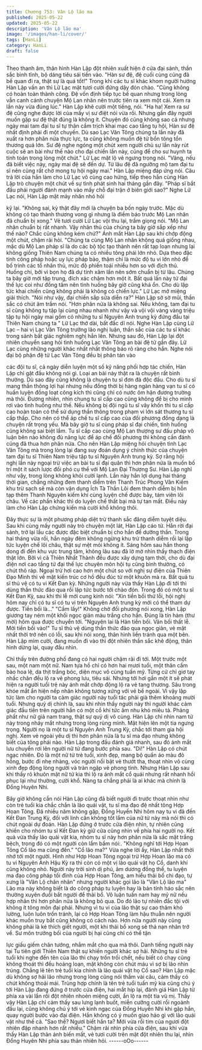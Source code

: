 ```yaml
---
title: Chương 753: Vân Lộ lão ma
published: 2025-05-22
updated: 2025-05-22
description: 'Vân Lộ lão ma'
image: '/images/han-li/cover/'
tags: [HanLi]
category: HanLi
draft: false
---
```


Theo thanh âm, thân hình Hàn Lập đột nhiên xuất hiện ở cửa đại
sảnh, thần sắc bình tĩnh, bộ dáng tiêu sái tiến vào.
"Hàn sư đệ, đệ cuối cùng cũng đã bế quan đi ra, thật sự là quá
tốt!" Trong khi các tu sĩ khác khom người hướng Hàn Lập vấn an
thì Lữ Lạc mặt tươi cười đứng dậy đón chào.
"Cũng không có hoàn toàn thành công. Đệ vốn định tiếp tục bế
quan nhưng trong lòng vẫn canh cánh chuyện Mộ Lan nhân nên
trước tiên ra xem một cái. Xem ra lần này vừa đúng lúc." Hàn Lập
khẽ cười một tiếng, nói.
"Ha ha! Xem ra sư đệ cũng nghe được lời của mấy vị sư điệt nói
vừa rồi. Nhưng gần đây người muốn gặp sư đệ thật đúng là không
ít. Chuyện đó cũng không sao cả nhưng ngày mai tam đại tu sĩ tự
thân cầm trịch khai mạc cao tầng tụ hội, Hàn sư đệ nhất định phải
đi một chuyến. Dù sao Lạc Vân Tông chúng ta lần này đã xuất ra
hơn phân nửa thực lực, ta cũng không muốn đệ tử bổn tông tổn
thương quá lớn. Sư đệ nghe ngóng một chút xem người chủ sự
lần này rút cuộc sẽ an bài như thế nào cho đại chiến lần này, cũng
để cho sư huynh ta tính toán trong lòng một chút." Lữ Lạc mặt lộ
vẻ ngưng trọng nói.
"Vâng, nếu đã biết việc này, ngày mai đệ sẽ đến dự. Từ lâu đệ đã
ngưỡng mộ tam đại tu sĩ nên cũng rất chờ mong tụ hội ngày mai."
Hàn Lập miệng đáp ứng nói.
Câu trả lời của hắn làm cho Lữ Lạc vô cùng cao hứng, tiếp theo
hắn cùng Hàn Lập trò chuyện một chút về sự tình phát sinh hai
tháng gần đây.
"Pháp sĩ bắt đầu phái người đánh mạnh vào mấy chỗ đại trận ở
biên giới sao?" Nghe Lữ Lạc nói, Hàn Lập mặt mày nhăn nhó hỏi

kỹ lại.
"Không sai, kỳ thật đây mới là chuyện ba bốn ngày trước. Mặc dù
không có tạo thành thương vong gì nhưng là điềm báo trước Mộ
Lan nhân đã chuẩn bị xong." Vẻ tươi cười Lữ Lạc vội thu lại, trầm
giọng nói.
"Mộ Lan nhân chuẩn bị rất nhanh. Vậy nhân thủ của chúng ta bây
giờ sắp xếp như thế nào? Chắc cũng không kém chứ?" Ánh mắt
Hàn Lập sau khi chớp động một chút, chậm rãi hỏi.
"Chúng ta cùng Mộ Lan nhân không quá giống nhau, mặc dù Mộ
Lan pháp sĩ là do các bộ tộc tạo thành nên rất tạp loạn nhưng lại
không giống Thiên Nam chúng ta có nhiều tông phái lớn nhỏ. Dựa
theo đặc tính công pháp hoặc uy lực pháp bảo, thậm chí là mức
độ tu vi lớn nhỏ để bố trình các tổ nhân thủ, mức độ phiền toái
nhiều hơn so với địch thủ. Huống chi, bởi vì bọn họ đã dự tính
xâm lấn nên sớm chuẩn bị từ lâu. Chúng ta bây giờ mới tập trung,
đích xác chậm hơn một ít. Bất quá lần này tứ đại thế lực coi như
đồng tâm nên tình huống bây giờ cũng khá ổn. Cho dù lập tức
khai chiến cũng không phải là không có chiến lực." Lữ Lạc mở
miệng giải thích.
"Nói như vậy, đại chiến sắp sửa diễn ra?" Hàn Lập sờ sờ mũi,
thần sắc có chút âm trầm nói.
"Hơn phân nửa là không sai. Nếu không, tam đại tu sĩ cũng không
tụ tập lại cùng nhau nhanh như vậy và vội vội vàng vàng triệu tập
tụ hội ngày mai gồm có những tu sĩ Nguyên Anh trung kỳ đứng
đầu tại Thiên Nam chúng ta " Lữ Lạc thở dài, bất đắc dĩ nói.
Nghe Hàn Lập cùng Lữ Lạc – hai vị Lạc Vân Tông trưởng lão nghị
luận, thần sắc của các tu sĩ khác trong sảnh bất giác nghiêm nghị
hẳn lên.
Nhưng sau đó, Hàn Lập lại đột nhiên chuyển sang hỏi tình huống
Lạc Vân Tông an bài đệ tử gần đây. Lữ Lạc cùng những người
khác nhất nhất thông báo rõ ràng cho hắn.
Nghe nói đại bộ phận đệ tử Lạc Vân Tông đều bị phân tán vào

các đội tu sĩ, cả ngày diễn luyện một số kỹ năng phối hợp tác
chiến, Hàn Lập chỉ gật đầu không nói gì.
Loại an bài này thật ra là chuyện rất bình thường. Dù sao đây
cũng không là chuyện tu sĩ đơn đả độc đấu. Cho dù tu sĩ mang
thần thông lợi hại nhưng nếu đồng thời bị hàng ngàn hàng vạn tu
sĩ có huấn luyện đồng loạt công kích thì cũng chỉ có nước ôm hận
đương trường mà thôi.
Đương nhiên, nhìn chung tu sĩ cấp cao cũng không để bị cho
mình rơi vào tình huống như thế. Nếu không bị đội ngũ tu sĩ vây
khốn thì tu sĩ cấp cao hoàn toàn có thể sử dụng thần thông trong
phạm vi lớn sát thương tu sĩ cấp thấp.
Cho nên có thể áp chế tu sĩ cấp cao của đối phương đồng dạng
là chuyện rất trọng yếu.
Mà bây giờ tu sĩ cùng pháp sĩ đại chiến, tình huống cũng không
sai biệt lắm.
Tu sĩ cấp cao cùng Mộ Lan thượng sư đấu pháp vô luận bên nào
không đủ năng lực để áp chế đối phương thì không cần đánh
cũng đã thua hơn phân nửa. Cho nên Hàn Lập miệng hỏi chuyện
tình Lạc Vân Tông mà trong lòng lại đang suy đoán dụng ý chính
thức của chuyện tam đại tu sĩ Thiên Nam triệu tập tu sĩ Nguyên
Anh trung kỳ.
Sợ rằng hội nghị lần này ngoại trừ việc an bài tu sĩ đại quân thì
hơn phân nửa là muốn bố trí một ít sách lược đối phó cụ thể với
Mộ Lan Đại Thượng Sư.
Hàn Lập nghĩ như vậy, trong lòng không khỏi cười lạnh.
Lần này hắn lợi dụng hai tháng thời gian, chẳng những đem
thanh diễm trên Thanh Trúc Phong Vân Kiếm khu trừ sạch sẽ mà
còn vận dụng Ích Tà Thần Lôi đem thanh diễm bị hỗn tạp thêm
Thanh Nguyên kiếm khí cùng luyện chế được bảy, tám viên lôi
châu. Về các phần khác thì do luyện chế thất bại mà tự tan mất.
Điều này làm cho Hàn Lập chứng kiến mà cười khổ không thôi.

Đây thực sự là một phương pháp diệt trừ thanh sắc đăng diễm
tuyệt diệu.
Sau khi cùng mấy người này trò chuyện một lát, Hàn Lập cáo từ.
Hắn rời đại sảnh, trở lại lầu các được đặc biệt chuẩn bị cho hắn
để dưỡng thần.
Trong hai tháng vừa rồi, hắn ngày đêm không ngừng khu trừ
thanh diễm rồi lại lập tức luyện chế lôi châu, thật sự mệt mỏi
không ít.
Sáng hôm sau hắn thong dong đi đến khu vực trung tâm, không
lâu sau đã lờ mờ nhìn thấy thạch điện thật lớn.
Bởi vì cả Thiên Nhất Thành đều được xây dựng tạm thời, cho dù
đại điện nơi cao tầng tứ đại thế lực chuyên môn hội tụ cũng bình
thường, có chút thô ráp. Ngoại trừ hơi cao hơn một chút so với
nghị sự điện của Thiên Đạo Minh thì về mặt kiến trúc cơ hồ đều
đúc từ một khuôn mà ra.
Bất quá tu sĩ thủ vệ có tu vi Kết Đan kỳ. Những người này vừa
thấy Hàn Lập đi tới thì dùng thần thức đảo qua rồi lập tức bước
tới chào đón.
Trong đó có một tu sĩ Kết Đan Kỳ, sau khi thi lễ mới cung kính nói:
"Xin tiền bối thứ lỗi, hội nghị hôm nay chỉ có tu sĩ có tu vi trên
Nguyên Anh trung kỳ mới có thể tham dự được. Tiền bối là…"
"Cầm lấy!" Không chờ đối phương nói xong, Hàn Lập giương tay
ném một khối ngọc giản màu trắng cho hắn.
Đúng là tín hàm (thư mời) hôm qua được chuyển tới.
"Nguyên lai là Hàn tiền bối. Vãn bối thất lễ. Mời tiền bối vào!" Tu
sĩ thủ vệ dùng thần thức đảo qua ngọc giản, vẻ mặt nhất thời trở
nên có lỗi, sau khi nói xong, thân hình liền tránh qua một bên.
Hàn Lập mỉm cười, đang muốn đi vào thì đột nhiên thần sắc khẽ
động, thân hình dừng lại, quay đầu nhìn.

Chỉ thấy trên đường phố đang có hai người chậm rãi đi tới. Một
trước một sau, một nam một nữ.
Nam tựa hồ chỉ có hơn hai mươi tuổi, một thân cẩm bào hoa lệ,
da thịt trắng bóc, diện mục vô cùng tuấn mỹ. Từng cử chỉ giơ tay
nhấc chân đều lộ ra vẻ phong lưu, tiêu sái.
Nhưng tới hơi gần một ít sẽ phát hiện ra người tuổi trẻ này ánh
mắt chớp động lộ ra vẻ tang thương. Sâu trong khóe mắt ẩn hiện
nếp nhăn không tương xứng với vẻ bề ngoài. Vì vậy lập tức làm
cho người ta cảm giác người này tuổi tác phải già thêm khoảng
mười tuổi.
Nhưng quỷ dị chính là, sau khi nhìn thấy người này thì người
khác cảm giác đầu tiên trên người hắn có một cổ khí tức âm nhu
khó miêu tả. Phảng phất như nữ giả nam trang, thật sự quỷ dị vô
cùng.
Hàn Lập chỉ nhìn nam tử này trong nháy mắt nhưng trong lòng
rùng mình. Mặt hiện lên một tia ngưng trọng.
Người nọ là một tu sĩ Nguyên Anh Trung Kỳ, chắc tới tham gia hội
nghị. Xem vẻ ngoài yêu dị thì hơn phân nửa là tu sĩ ma đạo
nhưng không biết của tông phái nào. Hàn Lập trong đầu đánh giá
nhanh, sau đó ánh mắt lưu chuyển rơi lên người nữ tử đang
bước phía sau.
"Di!" Hàn Lập có chút ngạc nhiên.
Đó là một nữ tử trẻ tuổi, xinh đẹp, mang bộ quần áo màu đỏ
hồng, bước đi nhẹ nhàng, vóc người nổi bật vẻ thướt tha, thoạt
nhìn vô cùng xinh đẹp động lòng người và tràn ngập vẻ phong
tình.
Nhưng Hàn Lập sau khi thấy rõ khuôn mặt nữ tử kia thì lộ ra ánh
mắt cổ quái nhưng rất nhanh hồi phục lại như thường, cười khổ.
Nàng ta chẳng phải là ai khác mà chính là Đổng Huyên Nhi.

Bây giờ không cần nói Hàn Lập cũng đã biết người đi trước thoạt
nhìn như còn trẻ tuổi kia chắc chắn là lão quái vật, tu sĩ ma đạo
đệ nhất tông Hợp Hoan Tông.
Đã nhiều năm không gặp, Đổng Huyền Nhi hôm nay tu vi đã đến
Kết Đan Trung Kỳ, đối với linh căn không tốt lắm của nữ tử này
mà nói thì có chút ngoài dự đoán.
Hàn Lập đứng ở trước cửa điện nhìn, tự nhiên cũng khiến cho
nhóm tu sĩ Kết Đan kỳ giữ cửa cũng nhìn về phía hai người nọ.
Kết quả vừa thấy lão quái vật kia, nhóm tu sĩ này hơn phân nửa là
sắc mặt trắng bệch, trong đó có một người còn lẩm bẩm nói:.
"Không nghĩ tới Hợp Hoan Tông Cổ lão ma cũng đến."
"Cổ lão ma?" Vừa nghe lời ấy, Hàn Lập nhất thời nhớ tới một
người.
Hình như Hợp Hoan Tông ngoại trừ Hợp Hoan lão ma có tu vi
Nguyên Anh Hậu Kỳ ra thì còn có một vị lão quái vật họ Cổ, danh
khí cũng không nhỏ.
Người này trời sinh dị phú, âm dương đồng thể, tu luyện ma đạo
công pháp tối đỉnh của Hợp Hoan Tông, am hiểu thải bổ chi đạo,
tự xưng là "Vân Lộ chân nhân" nhưng người khác gọi lão là "Vân
Lộ lão ma"
Lão ma này không biết là do công pháp tu luyện hay là bản tính
háo sắc nên thường xuyên đuổi bắt người để thải bổ.
Vô luận tuấn nam hay mỹ nữ nếu hợp nhãn thì hơn phân nửa là
không bỏ qua. Do đó lão tự nhiên đắc tội với không ít tông môn
đại phái.
Nhưng vì tu vi của lão thật sự cao thâm khó lường, luôn luôn trốn
tránh, lại có Hợp Hoan Tông làm hậu thuẫn nên người khác muốn
truy bắt cũng không có cách nào. Hơn nữa người này cũng không
phải là kẻ thích giết người, một khi thải bổ xong sẽ thả nạn nhân
trở về. Sư môn trưởng bối của người bị hại cũng chỉ có thể tận

lực giấu giếm chân tướng, nhắm mắt cho qua mà thôi.
Danh tiếng người này tại Tu tiên giới Thiên Nam thật sự khiến
người khác sợ hãi.
Những tu sĩ trẻ tuổi khi nghe đến tên của lão thì chạy trốn trối
chết, nếu biết có chạy cũng không thoát thì đều hoảng loạn, mặt
không còn chút máu vì sợ bị lão nhìn trúng.
Chẳng lẽ tên trẻ tuổi kia chính là lão quái vật họ Cổ sao?
Hàn Lập mặc dù không sợ hãi lão nhưng trong lòng cũng nói
thầm vài câu, cảm thấy có chút không thoải mái.
Trùng hợp chính là tên trẻ tuổi tuấn mỹ kia cũng chú ý tới Hàn
Lập đang đứng ở trước cửa điện, hai mắt híp lại, đánh giá Hàn
Lập từ phía xa vài lần rồi đột nhiên nhoẻn miệng cười, ẩn lộ ra
một tia vũ mị.
Thấy vậy Hàn Lập chỉ cảm thấy sau lưng lạnh buốt, miễn cưỡng
cười rồi ngoảnh đầu lại, cũng không chú ý tới vẻ kinh ngạc của
Đổng Huyền Nhi khi gặp hắn, quay người bước vào đại điện.
Hắn không có ý muốn giao hảo gì với lão quái vật như thế cả.
"Sao thế? Ngươi biết hắn ta? Mới vừa rồi tim của ngươi đột nhiên
đập nhanh hơn rất nhiều." Chậm rãi nhìn phía cửa điện, sau khi
vừa thấy Hàn Lập thân ảnh biến mất, vẻ tươi cười trên mặt đột
nhiên thu lại, nhìn Đổng Huyên Nhi phía sau thản nhiên hỏi.
------oOo------
